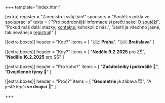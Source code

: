 +++
template="index.html"

[extra]
register = "Zaregistruj svůj tým!"
sponsors = "Soutěž vznikla ve spolupráci s"
texts = [
"Pro podrobnější informace si prečti sekci [O soutěži](/rules)",
"Pokud máš další otázky, [kontaktuj](/contact) kohokoli z nás.",
"Jestli je všechno jasné, tak neváhej a [registruj](/register)!"
]

[[extra.boxes]]
header = "Kde?"
items = [
"🇨🇿 **Praha**",
"🇸🇰 **Bratislava**"
]

[[extra.boxes]]
header = "Kdy?"
items = [
"**Neděle 9.2.2025** pro ZŠ",
"**Neděle 16.2.2025** pro SŠ"
]

[[extra.boxes]]
header = "Pro koho?"
items = [
"**Začátečníky i pokročilé** 📏",
"**Dvojčlenné týmy** 🎉"
]

[[extra.boxes]]
header = "Proč?"
items = [
"**Geometrie** je zábava 😇",
"A ještě lepší **ve dvojici** 🥰"
]

+++
